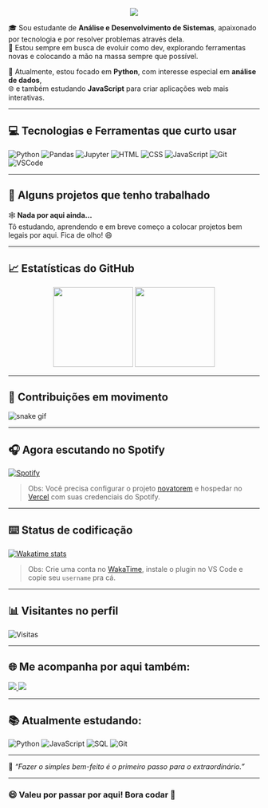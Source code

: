 <!-- Banner animado -->
<p align="center">
  <img src="https://readme-typing-svg.herokuapp.com?font=Fira+Code&pause=1000&center=true&vCenter=true&width=500&lines=Olá,+mundo!+sou+Saulo+Duarte+👋;Estudante+de+programação+💻">
</p>

🎓 Sou estudante de **Análise e Desenvolvimento de Sistemas**, apaixonado por tecnologia e por resolver problemas através dela.  
🚀 Estou sempre em busca de evoluir como dev, explorando ferramentas novas e colocando a mão na massa sempre que possível.

🐍 Atualmente, estou focado em **Python**, com interesse especial em **análise de dados**,  
🌐 e também estudando **JavaScript** para criar aplicações web mais interativas.

---

## 💻 Tecnologias e Ferramentas que curto usar

![Python](https://img.shields.io/badge/Python-3776AB?style=for-the-badge&logo=python&logoColor=white)
![Pandas](https://img.shields.io/badge/Pandas-150458?style=for-the-badge&logo=pandas&logoColor=white)
![Jupyter](https://img.shields.io/badge/Jupyter-F37626?style=for-the-badge&logo=jupyter&logoColor=white)
![HTML](https://img.shields.io/badge/HTML-E34F26?style=for-the-badge&logo=html5&logoColor=white)
![CSS](https://img.shields.io/badge/CSS-1572B6?style=for-the-badge&logo=css3&logoColor=white)
![JavaScript](https://img.shields.io/badge/JavaScript-F7DF1E?style=for-the-badge&logo=javascript&logoColor=black)
![Git](https://img.shields.io/badge/Git-F05032?style=for-the-badge&logo=git&logoColor=white)
![VSCode](https://img.shields.io/badge/VSCode-007ACC?style=for-the-badge&logo=visual-studio-code&logoColor=white)

---

## 🧠 Alguns projetos que tenho trabalhado

🕸️ **Nada por aqui ainda...**  
Tô estudando, aprendendo e em breve começo a colocar projetos bem legais por aqui. Fica de olho! 😄

---

## 📈 Estatísticas do GitHub

<p align="center">
  <img height="160em" src="https://github-readme-stats.vercel.app/api?username=181001lupe&show_icons=true&theme=radical" />
  <img height="160em" src="https://github-readme-stats.vercel.app/api/top-langs/?username=181001lupe&layout=compact&theme=radical" />
</p>

---

## 🐍 Contribuições em movimento
![snake gif](https://github.com/181001lupe/181001lupe/blob/output/github-contribution-grid-snake.svg)

---

## 🎧 Agora escutando no Spotify
[![Spotify](https://novatorem-saulo.vercel.app/api/spotify)](https://open.spotify.com/user/SEU_USER_DO_SPOTIFY)

> Obs: Você precisa configurar o projeto [novatorem](https://github.com/novatorem/novatorem) e hospedar no [Vercel](https://vercel.com/) com suas credenciais do Spotify.

---

## ⌨️ Status de codificação
[![Wakatime stats](https://github-readme-stats.vercel.app/api/wakatime?username=seuwakatimeuser)](https://wakatime.com)

> Obs: Crie uma conta no [WakaTime](https://wakatime.com), instale o plugin no VS Code e copie seu `username` pra cá.

---

## 📊 Visitantes no perfil
![Visitas](https://komarev.com/ghpvc/?username=181001lupe&color=orange)

---

## 🌐 Me acompanha por aqui também:
<p align="left">
  <a href="https://www.instagram.com/sauloduarte_/">
    <img src="https://img.shields.io/badge/@sauloduarte__-E4405F?style=for-the-badge&logo=instagram&logoColor=white"/>
  </a>
  <a href="https://www.linkedin.com/in/seulinkedin/">
    <img src="https://img.shields.io/badge/Saulo%20Duarte-0077B5?style=for-the-badge&logo=linkedin&logoColor=white"/>
  </a>
</p>

---

## 📚 Atualmente estudando:
![Python](https://img.shields.io/badge/-Python-333333?style=flat&logo=python)
![JavaScript](https://img.shields.io/badge/-JavaScript-333333?style=flat&logo=javascript)
![SQL](https://img.shields.io/badge/-SQL-333333?style=flat&logo=mysql)
![Git](https://img.shields.io/badge/-Git-333333?style=flat&logo=git)

---

📌 *“Fazer o simples bem-feito é o primeiro passo para o extraordinário.”*

---

### 😄 Valeu por passar por aqui! Bora codar 🚀
